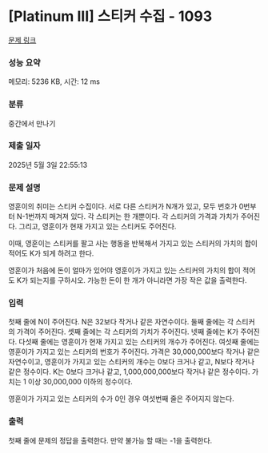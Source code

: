 # [Platinum III] 스티커 수집 - 1093 

[문제 링크](https://www.acmicpc.net/problem/1093) 

### 성능 요약

메모리: 5236 KB, 시간: 12 ms

### 분류

중간에서 만나기

### 제출 일자

2025년 5월 3일 22:55:13

### 문제 설명

<p>영훈이의 취미는 스티커 수집이다. 서로 다른 스티커가 N개가 있고, 모두 번호가 0번부터 N-1번까지 매겨져 있다. 각 스티커는 한 개뿐이다. 각 스티커의 가격과 가치가 주어진다. 그리고, 영훈이가 현재 가지고 있는 스티커도 주어진다.</p>

<p>이때, 영훈이는 스티커를 팔고 사는 행동을 반복해서 가지고 있는 스티커의 가치의 합이 적어도 K가 되게 하려고 한다.</p>

<p>영훈이가 처음에 돈이 얼마가 있어야 영훈이가 가지고 있는 스티커의 가치의 합이 적어도 K가 되는지를 구하시오. 가능한 돈이 한 개가 아니라면 가장 작은 값을 출력한다.</p>

### 입력 

 <p>첫째 줄에 N이 주어진다. N은 32보다 작거나 같은 자연수이다. 둘째 줄에는 각 스티커의 가격이 주어진다. 셋째 줄에는 각 스티커의 가치가 주어진다. 넷째 줄에는 K가 주어진다. 다섯째 줄에는 영훈이가 현재 가지고 있는 스티커의 개수가 주어진다. 여섯째 줄에는 영훈이가 가지고 있는 스티커의 번호가 주어진다. 가격은 30,000,000보다 작거나 같은 자연수이고, 영훈이가 가지고 있는 스티커의 개수는 0보다 크거나 같고, N보다 작거나 같은 정수이다. K는 0보다 크거나 같고, 1,000,000,000보다 작거나 같은 정수이다. 가치는 1 이상 30,000,000 이하의 정수이다.</p>

<p>영훈이가 가지고 있는 스티커의 수가 0인 경우 여섯번째 줄은 주어지지 않는다.</p>

### 출력 

 <p>첫째 줄에 문제의 정답을 출력한다. 만약 불가능 할 때는 -1을 출력한다.</p>

